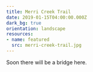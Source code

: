 ```yaml
---
title: Merri Creek Trail
date: 2019-01-15T04:00:00.000Z
dark_bg: true
orientation: landscape
resources:
- name: featured
  src: merri-creek-trail.jpg
---
```

Soon there will be a bridge here.